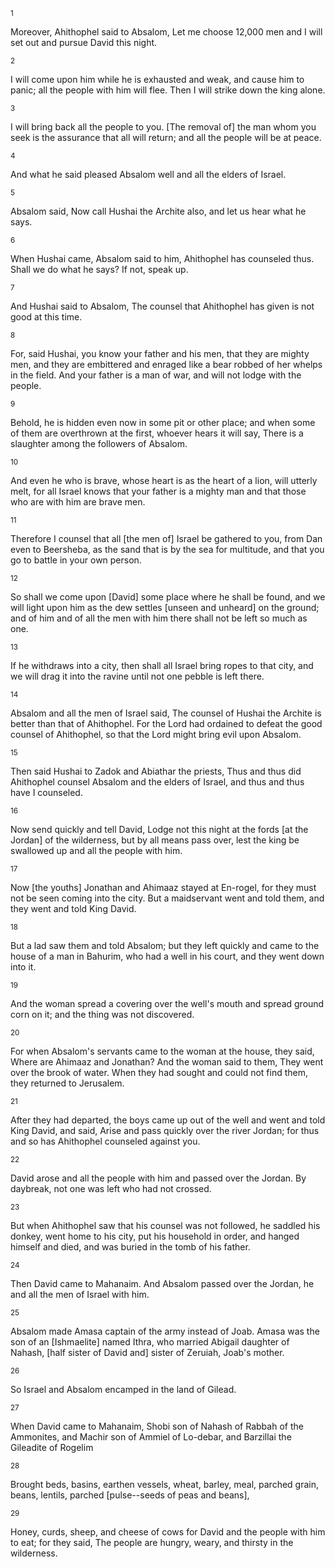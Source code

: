 <sup>1</sup> 

Moreover, Ahithophel said to Absalom, Let me choose 12,000 men and I will set out and pursue David this night. 

<sup>2</sup> 

I will come upon him while he is exhausted and weak, and cause him to panic; all the people with him will flee. Then I will strike down the king alone. 

<sup>3</sup> 

I will bring back all the people to you. [The removal of] the man whom you seek is the assurance that all will return; and all the people will be at peace. 

<sup>4</sup> 

And what he said pleased Absalom well and all the elders of Israel. 

<sup>5</sup> 

Absalom said, Now call Hushai the Archite also, and let us hear what he says. 

<sup>6</sup> 

When Hushai came, Absalom said to him, Ahithophel has counseled thus. Shall we do what he says? If not, speak up. 

<sup>7</sup> 

And Hushai said to Absalom, The counsel that Ahithophel has given is not good at this time. 

<sup>8</sup> 

For, said Hushai, you know your father and his men, that they are mighty men, and they are embittered and enraged like a bear robbed of her whelps in the field. And your father is a man of war, and will not lodge with the people. 

<sup>9</sup> 

Behold, he is hidden even now in some pit or other place; and when some of them are overthrown at the first, whoever hears it will say, There is a slaughter among the followers of Absalom. 

<sup>10</sup> 

And even he who is brave, whose heart is as the heart of a lion, will utterly melt, for all Israel knows that your father is a mighty man and that those who are with him are brave men. 

<sup>11</sup> 

Therefore I counsel that all [the men of] Israel be gathered to you, from Dan even to Beersheba, as the sand that is by the sea for multitude, and that you go to battle in your own person. 

<sup>12</sup> 

So shall we come upon [David] some place where he shall be found, and we will light upon him as the dew settles [unseen and unheard] on the ground; and of him and of all the men with him there shall not be left so much as one. 

<sup>13</sup> 

If he withdraws into a city, then shall all Israel bring ropes to that city, and we will drag it into the ravine until not one pebble is left there. 

<sup>14</sup> 

Absalom and all the men of Israel said, The counsel of Hushai the Archite is better than that of Ahithophel. For the Lord had ordained to defeat the good counsel of Ahithophel, so that the Lord might bring evil upon Absalom. 

<sup>15</sup> 

Then said Hushai to Zadok and Abiathar the priests, Thus and thus did Ahithophel counsel Absalom and the elders of Israel, and thus and thus have I counseled. 

<sup>16</sup> 

Now send quickly and tell David, Lodge not this night at the fords [at the Jordan] of the wilderness, but by all means pass over, lest the king be swallowed up and all the people with him. 

<sup>17</sup> 

Now [the youths] Jonathan and Ahimaaz stayed at En-rogel, for they must not be seen coming into the city. But a maidservant went and told them, and they went and told King David. 

<sup>18</sup> 

But a lad saw them and told Absalom; but they left quickly and came to the house of a man in Bahurim, who had a well in his court, and they went down into it. 

<sup>19</sup> 

And the woman spread a covering over the well's mouth and spread ground corn on it; and the thing was not discovered. 

<sup>20</sup> 

For when Absalom's servants came to the woman at the house, they said, Where are Ahimaaz and Jonathan? And the woman said to them, They went over the brook of water. When they had sought and could not find them, they returned to Jerusalem. 

<sup>21</sup> 

After they had departed, the boys came up out of the well and went and told King David, and said, Arise and pass quickly over the river Jordan; for thus and so has Ahithophel counseled against you. 

<sup>22</sup> 

David arose and all the people with him and passed over the Jordan. By daybreak, not one was left who had not crossed. 

<sup>23</sup> 

But when Ahithophel saw that his counsel was not followed, he saddled his donkey, went home to his city, put his household in order, and hanged himself and died, and was buried in the tomb of his father. 

<sup>24</sup> 

Then David came to Mahanaim. And Absalom passed over the Jordan, he and all the men of Israel with him. 

<sup>25</sup> 

Absalom made Amasa captain of the army instead of Joab. Amasa was the son of an [Ishmaelite] named Ithra, who married Abigail daughter of Nahash, [half sister of David and] sister of Zeruiah, Joab's mother. 

<sup>26</sup> 

So Israel and Absalom encamped in the land of Gilead. 

<sup>27</sup> 

When David came to Mahanaim, Shobi son of Nahash of Rabbah of the Ammonites, and Machir son of Ammiel of Lo-debar, and Barzillai the Gileadite of Rogelim 

<sup>28</sup> 

Brought beds, basins, earthen vessels, wheat, barley, meal, parched grain, beans, lentils, parched [pulse--seeds of peas and beans], 

<sup>29</sup> 

Honey, curds, sheep, and cheese of cows for David and the people with him to eat; for they said, The people are hungry, weary, and thirsty in the wilderness.